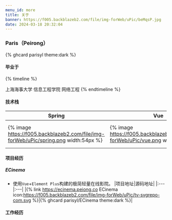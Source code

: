 ```yaml
---
menu_id: more
title: 关于
banner: https://f005.backblazeb2.com/file/img-forWeb/uPic/beMqsP.jpg
date: 2024-03-18 20:32:04
---
```


### Paris（Peirong）
{% ghcard parisyl theme:dark %}
#### 毕业于
{% timeline %}
<!-- node 2023 年 7 月 1 日 -->
上海海事大学 信息工程学院 网络工程
{% endtimeline %}

#### 技术栈
|Spring|Vue|Javascript|Mybatis|
|---|---|---|---|
|{% image https://f005.backblazeb2.com/file/img-forWeb/uPic/spring.png width:54px %}|{% image https://f005.backblazeb2.com/file/img-forWeb/uPic/vue.png width:54px %}|{% image https://f005.backblazeb2.com/file/img-forWeb/uPic/javascript.png width:54px %}|{% image https://f005.backblazeb2.com/file/img-forWeb/uPic/tQLX4q.jpg width:54px %}|

#### 项目经历

##### ECinema
- 使用`Vue`+`Element Plus`构建的极简轻量在线影院。
|项目地址|源码地址|
|:---|:---|
|{% link https://ecinema.peiong.co ECinema icon:https://f005.backblazeb2.com/file/img-forWeb/uPic/tv-svgrepo-com.svg %}|{% ghcard parisyl/ECinema theme:dark %}|

#### 工作经历

